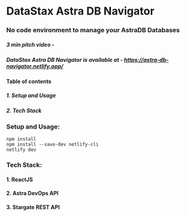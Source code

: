 # DataStax Astra DB Navigator
### No code environment to manage your AstraDB Databases

##### 3 min pitch video - 
##### DataStax Astra DB Navigator is available at - https://astra-db-navigator.netlify.app/

#### Table of contents
##### 1. Setup and Usage
##### 2. Tech Stack

### Setup and Usage:
``` 
npm install
npm install --save-dev netlify-cli
netlify dev
```

### Tech Stack:
#### 1. ReactJS
#### 2. Astra DevOps API
#### 3. Stargate REST API